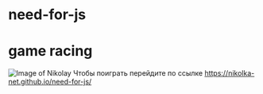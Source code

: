 # need-for-js
# game racing
![Image of Nikolay](https://yadi.sk/i/k1DczNb76AsxnQ)
Чтобы поиграть перейдите по ссылке https://nikolka-net.github.io/need-for-js/
